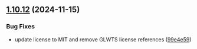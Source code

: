 ## [1.10.12](https://github.com/arpanrec/arpanrec.nebula/compare/1.10.11...1.10.12) (2024-11-15)


### Bug Fixes

* update license to MIT and remove GLWTS license references ([99e4e59](https://github.com/arpanrec/arpanrec.nebula/commit/99e4e59d70fd66697790951cb53bd268ce7e6174))
